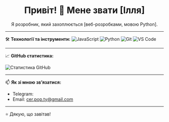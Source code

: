 <h1 align="center">Привіт! 👋 Мене звати [Ілля]</h1>
<p align="center">
  Я розробник, який захоплюється [веб-розробками, мовою Python].
</p>

---

🛠️ **Технології та інструменти:**
![JavaScript](https://img.shields.io/badge/-JavaScript-black?style=flat-square&logo=javascript)
![Python](https://img.shields.io/badge/-Python-3776AB?style=flat-square&logo=python)
![Git](https://img.shields.io/badge/-Git-F05032?style=flat-square&logo=git)
![VS Code](https://img.shields.io/badge/-VS%20Code-007ACC?style=flat-square&logo=visual-studio-code)

---

📈 **GitHub статистика:**

![Статистика GitHub](https://github-readme-stats.vercel.app/api?username=CVEND1K&show_icons=true&theme=tokyonight)


---

📫 **Як зі мною зв’язатися:**
- Telegram: 
- Email: [cer.pop.ty@gmail.com](cer.pop.ty@gmail.com)

---

⭐️ Дякую, що завітав!  
